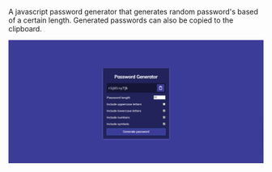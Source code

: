 A javascript password generator that generates random password's based of a certain length. Generated passwords can also be copied to the clipboard.

<img src="./img/screenshot.PNG" alt="screenshot">